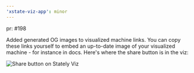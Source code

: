 ```yaml
---
'xstate-viz-app': minor
---
```


pr: #198

Added generated OG images to visualized machine links. You can copy these links yourself to embed an up-to-date image of your visualized machine - for instance in docs. Here's where the share button is in the viz:

![Share button on Stately Viz](https://user-images.githubusercontent.com/28293365/134316316-70f2cd1d-aa05-409c-b058-4a46fc8af1b5.png)
